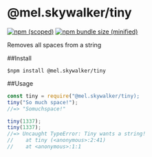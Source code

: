 # @mel.skywalker/tiny

[![npm (scoped)](https://img.shields.io/npm/v/@mel.skywalker/tiny.svg)](https://github.com/MelSkywalker/tiny)
[![npm bundle size (minified)](https://img.shields.io/bundlephobia/min/@mel.skywalker/tiny.svg)](https://github.com/MelSkywalker/tiny)

Removes all spaces from a string

##Install
```
$npm install @mel.skywalker/tiny
```

##Usage
```js
const tiny = require("@mel.skywalker/tiny);
tiny("So much space!");
//=> "Somuchspace!"

tiny(1337);
tiny(1337);
//=> Uncaught TypeError: Tiny wants a string!
//    at tiny (<anonymous>:2:41)
//    at <anonymous>:1:1
```